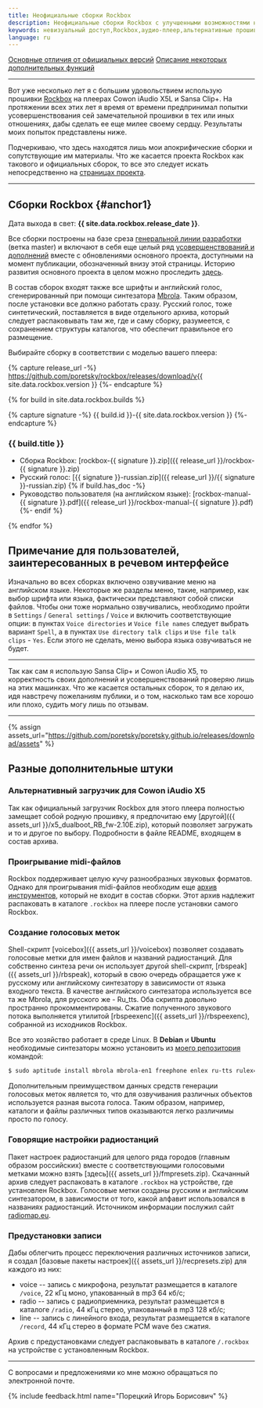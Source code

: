 ```yaml
---
title: Неофициальные сборки Rockbox
description: Неофициальные сборки Rockbox с улучшенными возможностями невизуального доступа.
keywords: невизуальный доступ,Rockbox,аудио-плеер,альтернативные прошивки
language: ru
---
```


[Основные отличия от официальных версий](summary-ru.md)
[Описание некоторых дополнительных функций](features-ru.md)

----

Вот уже несколько лет я с большим удовольствием использую прошивки
[Rockbox](http://www.rockbox.org/)
на плеерах Cowon iAudio X5L и Sansa Clip+. На протяжении всех
этих лет я время от времени предпринимал попытки усовершенствования
сей замечательной прошивки в тех или иных отношениях, дабы сделать ее
еще милее своему сердцу. Результаты моих попыток представлены ниже.

Подчеркиваю, что здесь находятся лишь мои апокрифические сборки и
сопутствующие им материалы. Что же касается проекта Rockbox как
такового и официальных сборок, то все это следует искать
непосредственно на [страницах проекта](http://www.rockbox.org/).

----

## Сборки Rockbox {#anchor1}

Дата выхода в свет: **{{ site.data.rockbox.release_date }}**.

Все сборки построены на базе среза
[генеральной линии разработки](http://git.rockbox.org/)
(ветка master) и включают в себя еще целый ряд
[усовершенствований и дополнений](summary-ru.md)
вместе с обновлениями основного проекта, доступными на момент
публикации, обозначенный внизу этой страницы. Историю развития
основного проекта в целом можно проследить
[здесь](http://www.rockbox.org/wiki/MajorChanges).

В состав сборок входят также все шрифты и английский голос,
сгенерированный при помощи синтезатора
[Mbrola](https://github.com/numediart/MBROLA).
Таким образом, после установки все должно работать сразу. Русский
голос, тоже синтетический, поставляется в виде отдельного архива,
который следует распаковывать там же, где и саму сборку, разумеется, с
сохранением структуры каталогов, что обеспечит правильное его
размещение.

Выбирайте сборку в соответствии с моделью вашего плеера:

{% capture release_url -%}
https://github.com/poretsky/rockbox/releases/download/v{{ site.data.rockbox.version }}
{%- endcapture %}

{% for build in site.data.rockbox.builds %}

{% capture signature -%}
{{ build.id }}-{{ site.data.rockbox.version }}
{%- endcapture %}

### {{ build.title }}

- Сборка Rockbox:
  [rockbox-{{ signature }}.zip]({{ release_url }}/rockbox-{{ signature }}.zip)
- Русский голос:
  [{{ signature }}-russian.zip]({{ release_url }}/{{ signature }}-russian.zip)
{% if build.has_doc -%}
- Руководство пользователя (на английском языке):
  [rockbox-manual-{{ signature }}.pdf]({{ release_url }}/rockbox-manual-{{ signature }}.pdf)
{%- endif %}

{% endfor %}

## Примечание для пользователей, заинтересованных в речевом интерфейсе

Изначально во всех сборках включено озвучивание меню на английском
языке. Некоторые же разделы меню, такие, например, как выбор шрифта
или языка, фактически представляют собой списки файлов. Чтобы они тоже
нормально озвучивались, необходимо пройти в
`Settings` / `General settings` / `Voice` и включить соответствующие
опции: в пунктах `Voice directories` и `Voice file names` следует
выбрать вариант `Spell`, а в пунктах `Use directory talk clips` и
`Use file talk clips` - `Yes`. Если этого не сделать, меню выбора
языка озвучиваться не будет.

----

Так как сам я использую Sansa Clip+ и Cowon iAudio X5, то корректность
своих дополнений и усовершенствований проверяю лишь на этих
машинках. Что же касается остальных сборок, то я делаю их, идя
навстречу пожеланиям публики, и о том, насколько там все хорошо или
плохо, судить могу лишь по отзывам.

----

{% assign assets_url="https://github.com/poretsky/poretsky.github.io/releases/download/assets" %}

## Разные дополнительные штуки

### Альтернативный загрузчик для Cowon iAudio X5

Так как официальный загрузчик Rockbox для этого плеера полностью
замещает собой родную прошивку, я предпочитаю ему
[другой]({{ assets_url }}/x5_dualboot_RB_fw-2.10E.zip), который
позволяет загружать и то и другое по выбору. Подробности в файле
README, входящем в состав архива.

### Проигрывание midi-файлов

Rockbox поддерживает целую кучу разнообразных звуковых
форматов. Однако для проигрывания midi-файлов необходим еще
[архив инструментов](http://download.rockbox.org/useful/midi-patchset.tbz2),
который не входит в состав сборки. Этот архив надлежит распаковать в
каталоге `.rockbox` на плеере после установки самого Rockbox.

### Создание голосовых меток

Shell-скрипт [voicebox]({{ assets_url }}/voicebox) позволяет создавать
голосовые метки для имен файлов и названий радиостанций.
Для собственно синтеза речи он использует другой shell-скрипт,
[rbspeak]({{ assets_url }}/rbspeak),
который в свою очередь обращается уже к русскому или английскому
синтезатору в зависимости от языка входного текста. В качестве
английского синтезатора используется все та же Mbrola, для русского же -
Ru_tts. Оба скрипта довольно пространно прокомментированы. Сжатие
полученного звукового потока выполняется утилитой
[rbspeexenc]({{ assets_url }}/rbspeexenc),
собранной из исходников Rockbox.

Все это хозяйство работает в среде Linux. В **Debian** и **Ubuntu**
необходимые синтезаторы можно установить из
[моего репозитория](../packages/index-ru.md)
командой:

```bash
$ sudo aptitude install mbrola mbrola-en1 freephone enlex ru-tts rulex=
```

Дополнительным преимуществом данных средств генерации голосовых меток
является то, что для озвучивания различных объектов используется
разная высота голоса. Таким образом, например, каталоги и файлы
различных типов оказываются легко различимы просто по голосу.

### Говорящие настройки радиостанций

Пакет настроек радиостанций для целого ряда городов (главным образом
российских) вместе с соответствующими голосовыми метками можно взять
[здесь]({{ assets_url }}/fmpresets.zip).
Скачанный архив следует распаковать в каталоге `.rockbox` на
устройстве, где установлен Rockbox. Голосовые метки созданы русским и
английским синтезатором, в зависимости от того, какой алфавит
использовался в названиях радиостанций. Источником информации послужил
сайт [radiomap.eu](http://radiomap.eu).

### Предустановки записи

Дабы облегчить процесс переключения различных источников записи, я
создал [базовые пакеты настроек]({{ assets_url }}/recpresets.zip)
для каждого из них:

- voice -- запись с микрофона, результат размещается в каталоге `/voice`,
  22 кГц моно, упакованный в mp3 64 кб/с;
- radio -- запись с радиоприемника, результат размещается в каталоге `/radio`,
  44 кГц стерео, упакованный в mp3 128 кб/с;
- line -- запись с линейного входа, результат размещается в каталоге `/record`,
  44 кГц стерео в формате PCM wave без сжатия.

Архив с предустановками следует распаковывать в каталоге
`/.rockbox` на устройстве с установленным Rockbox.

----

С вопросами и предложениями ко мне можно обращаться по электронной почте.

{% include feedback.html name="Порецкий Игорь Борисович" %}

